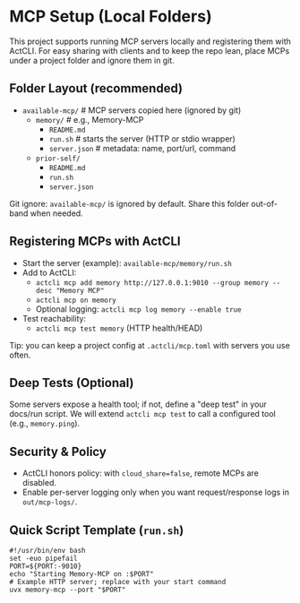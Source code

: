 # MCP Setup (Local Folders)

This project supports running MCP servers locally and registering them with ActCLI. For easy sharing with clients and to keep the repo lean, place MCPs under a project folder and ignore them in git.

## Folder Layout (recommended)
- `available-mcp/`               # MCP servers copied here (ignored by git)
  - `memory/`                    # e.g., Memory-MCP
    - `README.md`
    - `run.sh`                   # starts the server (HTTP or stdio wrapper)
    - `server.json`              # metadata: name, port/url, command
  - `prior-self/`
    - `README.md`
    - `run.sh`
    - `server.json`

Git ignore: `available-mcp/` is ignored by default. Share this folder out-of-band when needed.

## Registering MCPs with ActCLI
- Start the server (example): `available-mcp/memory/run.sh`
- Add to ActCLI:
  - `actcli mcp add memory http://127.0.0.1:9010 --group memory --desc "Memory MCP"`
  - `actcli mcp on memory`
  - Optional logging: `actcli mcp log memory --enable true`
- Test reachability:
  - `actcli mcp test memory` (HTTP health/HEAD)

Tip: you can keep a project config at `.actcli/mcp.toml` with servers you use often.

## Deep Tests (Optional)
Some servers expose a health tool; if not, define a "deep test" in your docs/run script. We will extend `actcli mcp test` to call a configured tool (e.g., `memory.ping`).

## Security & Policy
- ActCLI honors policy: with `cloud_share=false`, remote MCPs are disabled.
- Enable per-server logging only when you want request/response logs in `out/mcp-logs/`.

## Quick Script Template (`run.sh`)
```
#!/usr/bin/env bash
set -euo pipefail
PORT=${PORT:-9010}
echo "Starting Memory-MCP on :$PORT"
# Example HTTP server; replace with your start command
uvx memory-mcp --port "$PORT"
```

